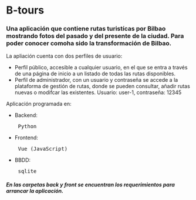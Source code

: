 # B-tours

### Una aplicación que contiene rutas turistícas por Bilbao mostrando fotos del pasado y del presente de la ciudad. Para poder conocer comoha sido la transformación de Bilbao.

La apliación cuenta con dos perfiles de usuario:
  - Perfil público, accesible a cualquier usuario, en el que se entra a través de una página de inicio a un listado de todas las rutas disponibles.
  - Perfil de administrador, con un usuario y contraseña se accede a la plataforma de gestión de rutas, donde se pueden consultar, añadir rutas nuevas o modifcar las existentes.
    Usuario: user-1,
    contraseña: 12345

Aplicación programada en:
  - Backend: <pre> Python 
  - Frontend: <pre> Vue (JavaScript)
  - BBDD: <pre> sqlite

##### En las carpetas back y front se encuentran los requerimientos para arrancar la aplicación.
